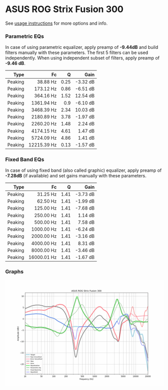 # ASUS ROG Strix Fusion 300
See [usage instructions](https://github.com/jaakkopasanen/AutoEq#usage) for more options and info.

### Parametric EQs
In case of using parametric equalizer, apply preamp of **-9.44dB** and build filters manually
with these parameters. The first 5 filters can be used independently.
When using independent subset of filters, apply preamp of **-9.46 dB**.

| Type    | Fc          |    Q | Gain     |
|--------:|------------:|-----:|---------:|
| Peaking | 38.88 Hz    | 0.25 | -3.32 dB |
| Peaking | 173.12 Hz   | 0.86 | -6.51 dB |
| Peaking | 364.16 Hz   | 1.52 | 12.54 dB |
| Peaking | 1361.94 Hz  | 0.9  | -6.10 dB |
| Peaking | 3468.39 Hz  | 2.34 | 10.03 dB |
| Peaking | 2180.89 Hz  | 3.78 | -1.97 dB |
| Peaking | 2260.20 Hz  | 1.48 | 2.24 dB  |
| Peaking | 4174.15 Hz  | 4.61 | 1.47 dB  |
| Peaking | 5724.09 Hz  | 4.86 | 1.41 dB  |
| Peaking | 12215.39 Hz | 0.13 | -1.57 dB |

### Fixed Band EQs
In case of using fixed band (also called graphic) equalizer, apply preamp of **-7.28dB**
(if available) and set gains manually with these parameters.

| Type    | Fc          |    Q | Gain     |
|--------:|------------:|-----:|---------:|
| Peaking | 31.25 Hz    | 1.41 | -3.73 dB |
| Peaking | 62.50 Hz    | 1.41 | -1.99 dB |
| Peaking | 125.00 Hz   | 1.41 | -7.68 dB |
| Peaking | 250.00 Hz   | 1.41 | 1.14 dB  |
| Peaking | 500.00 Hz   | 1.41 | 7.58 dB  |
| Peaking | 1000.00 Hz  | 1.41 | -6.24 dB |
| Peaking | 2000.00 Hz  | 1.41 | -3.16 dB |
| Peaking | 4000.00 Hz  | 1.41 | 8.31 dB  |
| Peaking | 8000.00 Hz  | 1.41 | -3.46 dB |
| Peaking | 16000.01 Hz | 1.41 | -1.67 dB |

### Graphs
![](./ASUS%20ROG%20Strix%20Fusion%20300.png)